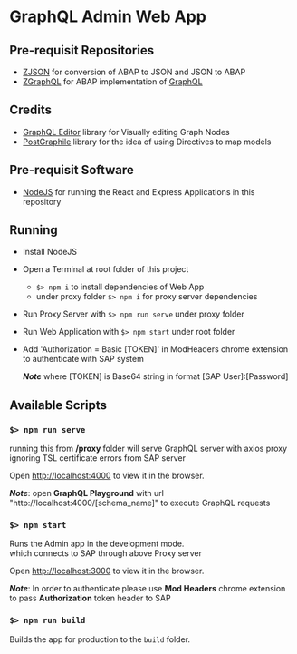 # GraphQL Admin Web App

## Pre-requisit Repositories
* [ZJSON](https://github.com/hareeshbabu82ns/zjson) for conversion of ABAP to JSON and JSON to ABAP
* [ZGraphQL](https://github.com/hareeshbabu82ns/zgraphql) for ABAP implementation of [GraphQL](http://spec.graphql.org/)

## Credits
* [GraphQL Editor](https://graphqleditor.com/) library for Visually editing Graph Nodes
* [PostGraphile](https://www.graphile.org/postgraphile/) library for the idea of using Directives to map models 

## Pre-requisit Software
* [NodeJS](https://nodejs.org/) for running the React and Express Applications in this repository

## Running
* Install NodeJS
* Open a Terminal at root folder of this project
  * `$> npm i` to install dependencies of Web App
  * under proxy folder `$> npm i` for proxy server dependencies
* Run Proxy Server with `$> npm run serve` under proxy folder
* Run Web Application with `$> npm start` under root folder
* Add 'Authorization = Basic [TOKEN]' in ModHeaders chrome extension to authenticate with SAP system
  
  ***Note*** where [TOKEN] is Base64 string in format [SAP User]:[Password]


## Available Scripts

### `$> npm run serve`

running this from **/proxy** folder will serve GraphQL server with axios proxy ignoring TSL certificate errors from SAP server

Open [http://localhost:4000](http://localhost:4000) to view it in the browser.

***Note***: open **GraphQL Playground** with url "http://localhost:4000/[schema_name]" to execute GraphQL requests

### `$> npm start`

Runs the Admin app in the development mode.<br /> which connects to SAP through above Proxy server

Open [http://localhost:3000](http://localhost:3000) to view it in the browser.

***Note***: In order to authenticate please use **Mod Headers** chrome extension to pass **Authorization** token header to SAP

### `$> npm run build`

Builds the app for production to the `build` folder.<br />
